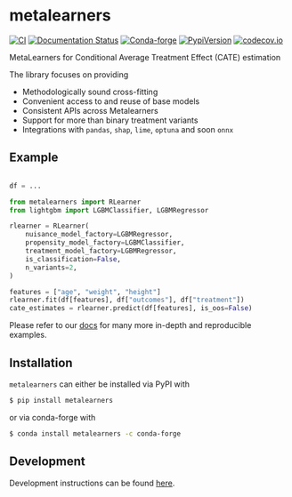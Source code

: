# metalearners

[![CI](https://github.com/Quantco/metalearners/actions/workflows/ci.yml/badge.svg)](https://github.com/Quantco/metalearners/actions/workflows/ci.yml)
[![Documentation Status](https://readthedocs.org/projects/metalearners/badge/?version=latest)](https://metalearners.readthedocs.io/en/latest/?badge=latest)
[![Conda-forge](https://img.shields.io/conda/vn/conda-forge/metalearners?logoColor=white&logo=conda-forge)](https://anaconda.org/conda-forge/metalearners)
[![PypiVersion](https://img.shields.io/pypi/v/metalearners.svg?logo=pypi&logoColor=white)](https://pypi.org/project/metalearners)
[![codecov.io](https://codecov.io/github/QuantCo/metalearners/coverage.svg?branch=main)](https://codecov.io/github/QuantCo/metalearners?branch=main)

MetaLearners for Conditional Average Treatment Effect (CATE) estimation

The library focuses on providing

- Methodologically sound cross-fitting
- Convenient access to and reuse of base models
- Consistent APIs across Metalearners
- Support for more than binary treatment variants
- Integrations with `pandas`, `shap`, `lime`, `optuna` and soon `onnx`

## Example

```python

df = ...

from metalearners import RLearner
from lightgbm import LGBMClassifier, LGBMRegressor

rlearner = RLearner(
    nuisance_model_factory=LGBMRegressor,
    propensity_model_factory=LGBMClassifier,
    treatment_model_factory=LGBMRegressor,
    is_classification=False,
    n_variants=2,
)

features = ["age", "weight", "height"]
rlearner.fit(df[features], df["outcomes"], df["treatment"])
cate_estimates = rlearner.predict(df[features], is_oos=False)
```

Please refer to our
[docs](https://metalearners.readthedocs.io/en/latest/?badge=latest)
for many more in-depth and reproducible examples.

## Installation

`metalearners` can either be installed via PyPI with

```bash
$ pip install metalearners
```

or via conda-forge with

```bash
$ conda install metalearners -c conda-forge
```

## Development

Development instructions can be found [here](https://metalearners.readthedocs.io/en/latest/development.html).
